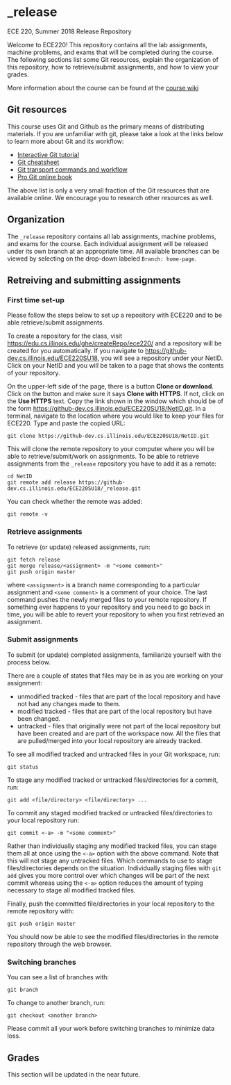 # _release
ECE 220, Summer 2018 Release Repository

Welcome to ECE220! This repository contains all the lab assignments, machine
problems, and exams that will be completed during the course.  The following
sections list some Git resources, explain the organization of this repository,
how to retrieve/submit assignments, and how to view your grades.

More information about the course can be found at the [course wiki][1]

## Git resources

This course uses Git and Github as the primary means of distributing materials.
If you are unfamiliar with git, please take a look at the links below to learn
more about Git and its workflow:
* [Interactive Git tutorial][2]
* [Git cheatsheet][3]
* [Git transport commands and workflow][4]
* [Pro Git online book][5]

The above list is only a very small fraction of the Git resources that are
available online. We encourage you to research other resources as well.

## Organization

The `_release` repository contains all lab assignments, machine problems,
and exams for the course. Each individual assignment will be released under its
own branch at an appropriate time. All available branches can be viewed by
selecting on the drop-down labeled `Branch: home-page`.

## Retreiving and submitting assignments

### First time set-up

Please follow the steps below to set up a repository with ECE220 and to be able
retrieve/submit assignments.

To create a repository for the class, visit
<https://edu.cs.illinois.edu/ghe/createRepo/ece220/> and a repository will be
created for you automatically. If you navigate to
<https://github-dev.cs.illinois.edu/ECE220SU18>, you will see a repository under
your NetID. Click on your NetID and you will be taken to a page that shows the
contents of your repository.

On the upper-left side of the page, there is a button **Clone or download**.
Click on the button and make sure it says **Clone with HTTPS**. If not, click on
the **Use HTTPS** text. Copy the link shown in the window which should be of the
form <https://github-dev.cs.illinois.edu/ECE220SU18/NetID.git>. In a terminal,
navigate to the location where you would like to keep your files for ECE220.
Type and paste the copied URL:

```
git clone https://github-dev.cs.illinois.edu/ECE220SU18/NetID.git
```

This will clone the remote repository to your computer where you will be able to
retrieve/submit/work on assignments. To be able to retrieve assignments from the
`_release` repository you have to add it as a remote:

```
cd NetID
git remote add release https://github-dev.cs.illinois.edu/ECE220SU18/_release.git
```

You can check whether the remote was added:

```
git remote -v
```

### Retrieve assignments

To retrieve (or update) released assignments, run:

```
git fetch release
git merge release/<assignment> -m "<some comment>"
git push origin master
``` 

where `<assignment>` is a branch name corresponding to a particular assignment
and `<some comment>` is a comment of your choice. The last command pushes the
newly merged files to your remote repository. If something ever happens to your
repository and you need to go back in time, you will be able to revert your
repository to when you first retrieved an assignment.

### Submit assignments

To submit (or update) completed assignments, familiarize yourself with the
process below.

There are a couple of states that files may be in as you are working on your
assignment:
* unmodified tracked - files that are part of the local repository and have
  not had any changes made to them.
* modified tracked - files that are part of the local repository but have
  been changed.
* untracked - files that originally were not part of the local repository but
  have been created and are part of the workspace now.
All the files that are pulled/merged into your local repository are already
tracked.

To see all modified tracked and untracked files in your Git workspace, run:

```
git status
```

To stage any modified tracked or untracked files/directories for a commit, run:

```
git add <file/directory> <file/directory> ...
```

To commit any staged modified tracked or untracked files/directories to your
local repository run:

```
git commit <-a> -m "<some comment>"
```

Rather than individually staging any modified tracked files, you can stage them
all at once using the `<-a>` option with the above command. Note that this will
not stage any untracked files. Which commands to use to stage files/directories
depends on the situation. Individually staging files with `git add` gives you
more control over which changes will be part of the next commit whereas using
the `<-a>` option reduces the amount of typing necessary to stage all modified
tracked files.

Finally, push the committed file/directories in your local repository to the
remote repository with:

```
git push origin master
```

You should now be able to see the modified files/directories in the remote
repository through the web browser.

### Switching branches

You can see a list of branches with:

```
git branch
```

To change to another branch, run:

```
git checkout <another branch>
```

Please commit all your work before switching branches to minimize data loss.

## Grades

This section will be updated in the near future.


[1]: https://wiki.illinois.edu/wiki/display/ece220su2/ECE+220+SU18+Home+Page
[2]: https://try.github.io/levels/1/challenges/1
[3]: https://jan-krueger.net/wordpress/wp-content/uploads/2007/09/git-cheat-sheet.pdf
[4]: https://www.patrickzahnd.ch/blog.html#gitflow
[5]: https://git-scm.com/book/en/v2

